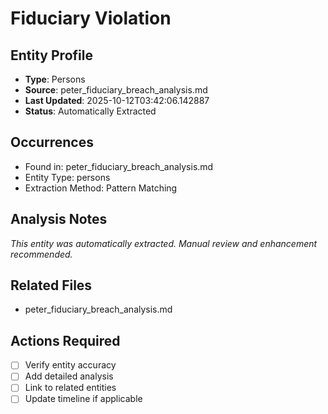 # Fiduciary Violation

## Entity Profile
- **Type**: Persons
- **Source**: peter_fiduciary_breach_analysis.md
- **Last Updated**: 2025-10-12T03:42:06.142887
- **Status**: Automatically Extracted

## Occurrences
- Found in: peter_fiduciary_breach_analysis.md
- Entity Type: persons
- Extraction Method: Pattern Matching

## Analysis Notes
*This entity was automatically extracted. Manual review and enhancement recommended.*

## Related Files
- peter_fiduciary_breach_analysis.md

## Actions Required
- [ ] Verify entity accuracy
- [ ] Add detailed analysis
- [ ] Link to related entities
- [ ] Update timeline if applicable
